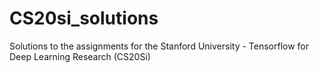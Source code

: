 # CS20si_solutions
Solutions to the assignments for the Stanford University - Tensorflow for Deep Learning Research (CS20Si)
